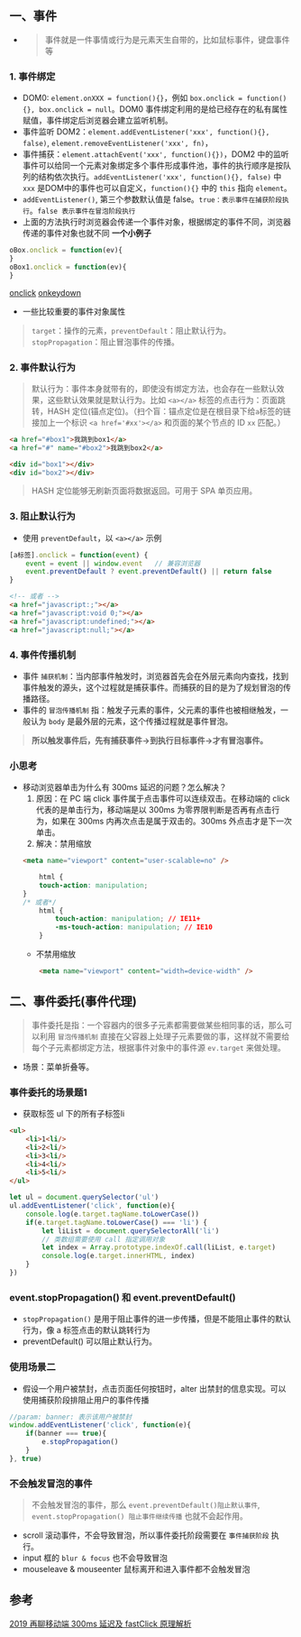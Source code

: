 ## 一、事件
* > 事件就是一件事情或行为是元素天生自带的，比如鼠标事件，键盘事件等
### 1. 事件绑定
* DOM0: `element.onXXX = function(){}`，例如 `box.onclick = function(){}, box.onclick = null`。DOM0 事件绑定利用的是给已经存在的私有属性赋值，事件绑定后浏览器会建立监听机制。
* 事件监听 DOM2：`element.addEventListener('xxx', function(){}, false)`, `element.removeEventListener('xxx', fn)`，
* 事件捕获：`element.attachEvent('xxx', function(){})`，DOM2 中的监听事件可以给同一个元素对象绑定多个事件形成事件池，事件的执行顺序是按队列的结构依次执行。`addEventListener('xxx', function(){}, false)` 中 `xxx` 是DOM中的事件也可以自定义，`function(){}` 中的 `this` 指向 `element`。
* `addEventListener()`, 第三个参数默认值是 false。`true：表示事件在捕获阶段执行`。`false 表示事件在冒泡阶段执行`
* 上面的方法执行时浏览器会传递一个事件对象，根据绑定的事件不同，浏览器传递的事件对象也就不同
__一个小例子__
``` js
oBox.onclick = function(ev){
}
oBox1.onclick = function(ev){
}
```
[onclick](./img/onclick.jpg)
[onkeydown](./img/onkeydowm.jpg)
* 一些比较重要的事件对象属性
> `target`：操作的元素，`preventDefault`：阻止默认行为。`stopPropagation`：阻止冒泡事件的传播。


### 2. 事件默认行为
> 默认行为：事件本身就带有的，即使没有绑定方法，也会存在一些默认效果，这些默认效果就是默认行为。比如 `<a></a>` 标签的点击行为：页面跳转，HASH 定位(锚点定位)。（扫个盲：锚点定位是在根目录下给`a`标签的链接加上一个标识 `<a href='#xx'></a>` 和页面的某个节点的 ID `xx` 匹配。）
``` html
<a href="#box1">我跳到box1</a>
<a href="#" name="#box2">我跳到box2</a>

<div id="box1"></div>
<div id="box2"></div>
```
> HASH 定位能够无刷新页面将数据返回。可用于 SPA 单页应用。


### 3. 阻止默认行为
* 使用 `preventDefault`，以 `<a></a>` 示例
``` js
[a标签].onclick = function(event) {
    event = event || window.event   // 兼容浏览器
    event.preventDefault ? event.preventDefault() || return false
}
```
``` html
<!-- 或者 -->
<a href="javascript:;"></a>
<a href="javascript:void 0;"></a>
<a href="javascript:undefined;"></a>
<a href="javascript:null;"></a>
```

### 4. 事件传播机制
* 事件 `捕获机制`：当内部事件触发时，浏览器首先会在外层元素向内查找，找到事件触发的源头，这个过程就是捕获事件。而捕获的目的是为了规划冒泡的传播路径。
* 事件的 `冒泡传播机制` 指：触发子元素的事件，父元素的事件也被相继触发，一般认为 `body` 是最外层的元素，这个传播过程就是事件冒泡。
> __所以触发事件后，先有捕获事件->到执行目标事件->才有冒泡事件。__


### 小思考
* 移动浏览器单击为什么有 300ms 延迟的问题？怎么解决？
  1. 原因：在 PC 端 click 事件属于点击事件可以连续双击。在移动端的 click 代表的是单击行为，移动端是以 300ms 为零界限判断是否再有点击行为，如果在 300ms 内再次点击是属于双击的。300ms 外点击才是下一次单击。
  2. 解决：禁用缩放
    ``` html
    <meta name="viewport" content="user-scalable=no" />
    ```
    ``` css
        html {
        touch-action: manipulation;
    }
    /* 或者*/
        html {
            touch-action: manipulation; // IE11+
            -ms-touch-action: manipulation; // IE10
        }
    ```
    - 不禁用缩放
    ``` html
        <meta name="viewport" content="width=device-width" />
    ```

## 二、事件委托(事件代理)
> 事件委托是指：一个容器内的很多子元素都需要做某些相同事的话，那么可以利用 `冒泡传播机制` 直接在父容器上处理子元素要做的事，这样就不需要给每个子元素都绑定方法，根据事件对象中的事件源 `ev.target` 来做处理。
* 场景：菜单折叠等。
### 事件委托的场景题1
* 获取标签 ul 下的所有子标签li
``` html
<ul>
    <li>1<li/>
    <li>2<li/>
    <li>3<li/>
    <li>4<li/>
    <li>5<li/>
</ul>
```
``` js
let ul = document.querySelector('ul')
ul.addEventListener('click', function(e){
    console.log(e.target.tagName.toLowerCase())
    if(e.target.tagName.toLowerCase() === 'li') {
        let liList = document.querySelectorAll('li')
        // 类数组需要使用 call 指定调用对象
        let index = Array.prototype.indexOf.call(liList, e.target)
        console.log(e.target.innerHTML, index)
    }
})
```
### event.stopPropagation() 和 event.preventDefault()
* `stopPropagation()` 是用于阻止事件的进一步传播，但是不能阻止事件的默认行为，像 a 标签点击的默认跳转行为
* preventDefault() 可以阻止默认行为。

### 使用场景二
* 假设一个用户被禁封，点击页面任何按钮时，alter 出禁封的信息实现。可以使用捕获阶段排阻止用户的事件传播
``` js
//param: banner: 表示该用户被禁封
window.addEventListener('click', function(e){
    if(banner === true){
        e.stopPropagation()
    }
}, true)
```


### 不会触发冒泡的事件
> 不会触发冒泡的事件，那么 `event.preventDefault()阻止默认事件`, `event.stopPropagation() 阻止事件继续传播` 也就不会起作用。
* scroll 滚动事件，不会导致冒泡，所以事件委托阶段需要在 `事件捕获阶段` 执行。
* input 框的 `blur & focus` 也不会导致冒泡
* mouseleave & mouseenter 鼠标离开和进入事件都不会触发冒泡




## 参考

[2019 再聊移动端 300ms 延迟及 fastClick 原理解析](https://segmentfault.com/a/1190000019281808)


